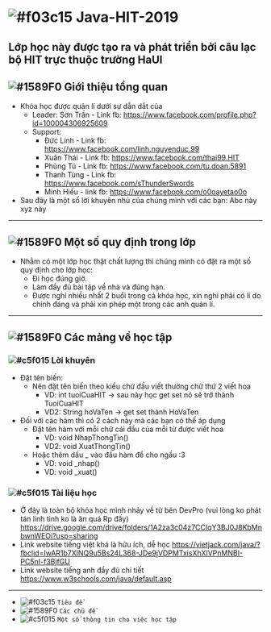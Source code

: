 # ![#f03c15](https://placehold.it/15/f03c15/000000?text=+) Java-HIT-2019
Lớp học này được tạo ra và phát triển bởi câu lạc bộ HIT trực thuộc trường HaUI
-----------------------------------------------------------------------------------------------------------------------
## ![#1589F0](https://placehold.it/15/1589F0/000000?text=+) Giới thiệu tổng quan
- Khóa học được quản lí dưới sự dẫn dắt của
  - Leader: Sơn Trần - Link fb: https://www.facebook.com/profile.php?id=100004306925609
  - Support: 
    - Đức Linh - Link fb: https://www.facebook.com/linh.nguyenduc.99
    - Xuân Thái - Link fb: https://www.facebook.com/thai99.HIT
    - Phùng Tú - Link fb: https://www.facebook.com/tu.doan.5891
    - Thanh Tùng - Link fb: https://www.facebook.com/sThunderSwords
    - Minh Hiếu - link fb: https://www.facebook.com/o0oayetao0o
- Sau đây là một số lời khuyên nhủ của chúng mình với các bạn: Abc này xyz này
-----------------------------------------------------------------------------------------------------------------------
## ![#1589F0](https://placehold.it/15/1589F0/000000?text=+) Một số quy định trong lớp
- Nhằm có một lớp học thật chất lượng thì chúng mình có đặt ra một số quy định cho lớp học:
  - Đi học đúng giờ.
  - Làm đầy đủ bài tập về nhà và đúng hạn.
  - Được nghỉ nhiều nhất 2 buổi trong cả khóa học, xin nghỉ phải có lí do chính đáng và phải xin phép một trong các anh quản lí.
-----------------------------------------------------------------------------------------------------------------------
## ![#1589F0](https://placehold.it/15/1589F0/000000?text=+) Các mảng về học tập
### ![#c5f015](https://placehold.it/15/c5f015/000000?text=+) Lời khuyên
- Đặt tên biến:
  - Nên đặt tên biến theo kiểu chữ đầu viết thường chữ thứ 2 viết hoa
    - VD: int tuoiCuaHIT -> sau này học get set nó sẽ trở thành TuoiCuaHIT
    - VD2: String hoVaTen -> get set thành HoVaTen
- Đối với các hàm thì có 2 cách này mà các bạn có thế áp dụng
  - Đặt tên hàm với mỗi chữ cái đầu của mỗi từ được viết hoa
    - VD: void NhapThongTin()
    - VD2: void XuatThongTin()
  - Hoặc thêm dấu _ vào đầu hàm để cho ngầu :3
    - VD: void _nhap()
    - VD: void _xuat()
### ![#c5f015](https://placehold.it/15/c5f015/000000?text=+) Tài liệu học
- Ở đây là toàn bộ khóa học mình nhảy về từ bên DevPro (vui lòng ko phát tán linh tinh ko là ăn quá Rp đấy)
https://drive.google.com/drive/folders/1A2za3c04z7CCIqY3BJ0J8KbMnbwnWEOi?usp=sharing
- Link website tiếng việt khá là hữu ích, dễ học
https://vietjack.com/java/?fbclid=IwAR1b7XlNQ9u5Bs24L368-JDe9jVDPMTxisXhXlVPnMNBI-PC5nI-f3BjfGU
- Link website tiếng anh đầy đủ chi tiết
https://www.w3schools.com/java/default.asp
-----------------------------------------------------------------------------------------------------------------------
- ![#f03c15](https://placehold.it/15/f03c15/000000?text=+) `Tiêu đề`
- ![#1589F0](https://placehold.it/15/1589F0/000000?text=+) `Các chủ đề`
- ![#c5f015](https://placehold.it/15/c5f015/000000?text=+) `Một số thông tin cho việc học tập`
